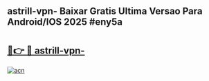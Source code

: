 ## astrill-vpn- Baixar Gratis Ultima Versao Para Android/IOS 2025 #eny5a

# <h2><a href="https://ainizakaria.my?title=astrill-vpn-&ref=20M">🔗👉 🔴 astrill-vpn-</a></h2>

[![acn](https://github.com/user-attachments/assets/0f9c940e-d8b0-45ae-aac7-cd30a18b3e1c)](https://ainizakaria.my?title=astrill-vpn-&ref=20M)

